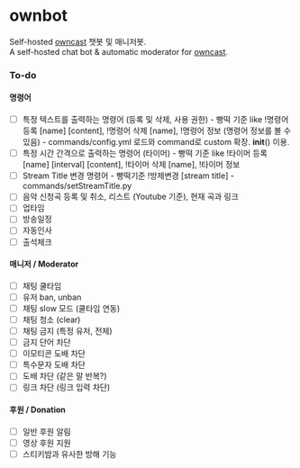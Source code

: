 # ownbot
Self-hosted [owncast](https://github.com/owncast/owncast) 챗봇 및 매니저봇.  
A self-hosted chat bot &amp; automatic moderator for [owncast](https://github.com/owncast/owncast).

### To-do
#### 명령어
- [ ] 특정 텍스트를 출력하는 명령어 (등록 및 삭제, 사용 권한) - 빵떡 기준 like !명령어 등록 [name] [content], !명령어 삭제 [name], !명령어 정보 (명령어 정보를 볼 수 있음) - commands/config.yml 로드와 command로 custom 확장. __init__() 이용.
- [ ] 특정 시간 간격으로 출력하는 명령어 (타이머) - 빵떡 기준 like !타이머 등록 [name] [interval] [content], !타이머 삭제 [name], !타이머 정보
- [ ] Stream Title 변경 명령어 - 빵떡기준 !방제변경 [stream title] - commands/setStreamTitle.py
- [ ] 음악 신청곡 등록 및 취소, 리스트 (Youtube 기준), 현재 곡과 링크
- [ ] 업타임
- [ ] 방송일정
- [ ] 자동인사
- [ ] 출석체크

#### 매니저 / Moderator
- [ ] 채팅 쿨타임
- [ ] 유저 ban, unban
- [ ] 채팅 slow 모드 (쿨타임 연동)
- [ ] 채팅 청소 (clear)
- [ ] 채팅 금지 (특정 유저, 전체)
- [ ] 금지 단어 차단
- [ ] 이모티콘 도배 차단
- [ ] 특수문자 도배 차단
- [ ] 도배 차단 (같은 말 반복?)
- [ ] 링크 차단 (링크 입력 차단)

#### 후원 / Donation
- [ ] 일반 후원 알림
- [ ] 영상 후원 지원
- [ ] 스티키밤과 유사한 방해 기능
